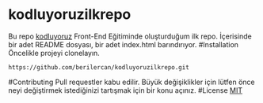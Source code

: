 # kodluyoruzilkrepo
Bu repo [kodluyoruz](https://kodluyoruz.org/) Front-End Eğitiminde oluşturduğum ilk repo. İçerisinde bir adet README dosyası, bir adet index.html barındırıyor.
#Installation
Öncelikle projeyi clonelayın. 
```
https://github.com/berilercan/kodluyoruzilkrepo.git
```
#Contributing
Pull requestler kabu edilir. Büyük değişiklikler için lütfen önce neyi değiştirmek istediğinizi tartışmak için bir konu açınız.
#License
[MIT](https://choosealicense.com/licenses/mit/)

